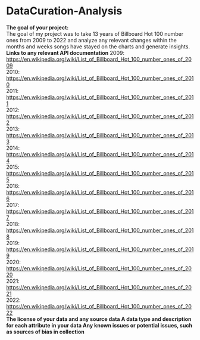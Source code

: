 # DataCuration-Analysis
**The goal of your project:**                                                                 
The goal of my project was to take 13 years of Billboard Hot 100 number ones from 2009 to 2022 and analyze any relevant changes within the months and weeks songs have stayed on the charts and generate insights.                                                                  
**Links to any relevant API documentation**                                                 2009: https://en.wikipedia.org/wiki/List_of_Billboard_Hot_100_number_ones_of_2009                        
2010: https://en.wikipedia.org/wiki/List_of_Billboard_Hot_100_number_ones_of_2010           
                                                                                       2011: https://en.wikipedia.org/wiki/List_of_Billboard_Hot_100_number_ones_of_2011          
                                                                                       2012: https://en.wikipedia.org/wiki/List_of_Billboard_Hot_100_number_ones_of_2012           
                                                                                        2013: https://en.wikipedia.org/wiki/List_of_Billboard_Hot_100_number_ones_of_2013           
                                                                                       2014: https://en.wikipedia.org/wiki/List_of_Billboard_Hot_100_number_ones_of_2014           
                                                                                       2015: https://en.wikipedia.org/wiki/List_of_Billboard_Hot_100_number_ones_of_2015                                                                
                                                                                       2016: https://en.wikipedia.org/wiki/List_of_Billboard_Hot_100_number_ones_of_2016                                                                 
                                                                                                                                          2017: https://en.wikipedia.org/wiki/List_of_Billboard_Hot_100_number_ones_of_2017                                                                                                                                                                                                   
                                                               2018: https://en.wikipedia.org/wiki/List_of_Billboard_Hot_100_number_ones_of_2018                                                                                                                                                                                                        
           2019: https://en.wikipedia.org/wiki/List_of_Billboard_Hot_100_number_ones_of_2019                                                                                                                                                                                            
     2020: https://en.wikipedia.org/wiki/List_of_Billboard_Hot_100_number_ones_of_2020                                                                                                                                                                                             
    2021: https://en.wikipedia.org/wiki/List_of_Billboard_Hot_100_number_ones_of_2021                                                                                                                                                                                              
       2022: https://en.wikipedia.org/wiki/List_of_Billboard_Hot_100_number_ones_of_2022              
**The license of your data and any source data
**A data type and description for each attribute in your data**
**Any known issues or potential issues, such as sources of bias in collection****

